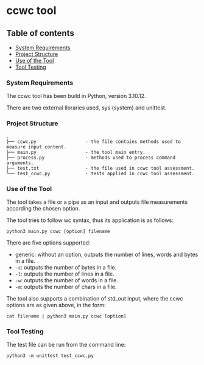 # ccwc tool

## Table of contents
- [System Requirements](#system-requirements)
- [Project Structure](#project-structure)
- [Use of the Tool](#use-of-the-tool)
- [Tool Testing](#tool-testing)


### System Requirements

The ccwc tool has been build in Python, version 3.10.12.

There are two external libraries used, sys (system) and unittest.

### Project Structure

```
.
├── ccwc.py                  - the file contains methods used to measure input content.
├── main.py                  - the tool main entry.
├── process.py               - methods used to process command arguments.
├── test.txt                 - the file used in ccwc tool assessment.
└── test_ccwc.py             - tests applied in ccwc tool assessment.
```

### Use of the Tool

The tool takes a file or a pipe as an input and outputs file measurements according the chosen option.

The tool tries to follow wc syntax, thus its application is as follows:

```
python3 main.py ccwc [option] filename
```

There are five options supported:

- generic: without an option, outputs the number of lines, words and bytes in a file.
- ```-c```: outputs the number of bytes in a file.
- ```-l```: outputs the number of lines in a file.
- ```-w```: outputs the number of words in a file.
- ```-m```: outputs the number of chars in a file.

The tool also supports a combination of std_out input, where the ccwc options are as given above, in the form:

```
cat filename | python3 main.py ccwc [option]
```

### Tool Testing

The test file can be run from the command line:

```
python3 -m unittest test_ccwc.py
```